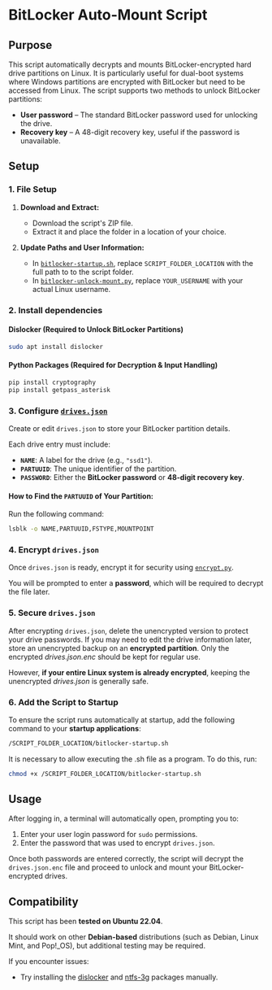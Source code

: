 # BitLocker Auto-Mount Script

## Purpose

This script automatically decrypts and mounts BitLocker-encrypted hard drive partitions on Linux.
It is particularly useful for dual-boot systems where Windows partitions are encrypted with BitLocker but need to be accessed from Linux.
The script supports two methods to unlock BitLocker partitions:
- **User password** – The standard BitLocker password used for unlocking the drive.
- **Recovery key** – A 48-digit recovery key, useful if the password is unavailable.

## Setup

### **1. File Setup**

1. **Download and Extract:**
   - Download the script's ZIP file.
   - Extract it and place the folder in a location of your choice.

2. **Update Paths and User Information:**
   - In [`bitlocker-startup.sh`](./bitlocker-startup.sh), replace `SCRIPT_FOLDER_LOCATION` with the full path to to the script folder.
   - In [`bitlocker-unlock-mount.py`](./bitlocker-unlock-mount.py), replace `YOUR_USERNAME` with your actual Linux username.

### **2. Install dependencies**

#### **Dislocker (Required to Unlock BitLocker Partitions)**  
```bash
sudo apt install dislocker
```

#### **Python Packages (Required for Decryption & Input Handling)**  
```bash
pip install cryptography
pip install getpass_asterisk
```

### **3. Configure [`drives.json`](./drives.json)**

Create or edit `drives.json` to store your BitLocker partition details.

Each drive entry must include:  
- **`NAME`**: A label for the drive (e.g., `"ssd1"`).  
- **`PARTUUID`**: The unique identifier of the partition.  
- **`PASSWORD`**: Either the **BitLocker password** or **48-digit recovery key**.

#### **How to Find the `PARTUUID` of Your Partition:**  
Run the following command:  
```bash
lsblk -o NAME,PARTUUID,FSTYPE,MOUNTPOINT
```

### 4. **Encrypt `drives.json`**

Once `drives.json` is ready, encrypt it for security using [`encrypt.py`](./encrypt.py).

You will be prompted to enter a **password**, which will be required to decrypt the file later.

### 5. Secure `drives.json`

After encrypting `drives.json`, delete the unencrypted version to protect your drive passwords.
If you may need to edit the drive information later, store an unencrypted backup on an **encrypted partition**. Only the encrypted *drives.json.enc* should be kept for regular use.

However, **if your entire Linux system is already encrypted**, keeping the unencrypted *drives.json* is generally safe.

### 6. Add the Script to Startup

To ensure the script runs automatically at startup, add the following command to your **startup applications**:

```bash
/SCRIPT_FOLDER_LOCATION/bitlocker-startup.sh
```
It is necessary to allow executing the .sh file as a program. To do this, run:
```bash
chmod +x /SCRIPT_FOLDER_LOCATION/bitlocker-startup.sh
```

## Usage

After logging in, a terminal will automatically open, prompting you to:

1. Enter your user login password for `sudo` permissions.
2. Enter the password that was used to encrypt `drives.json`.

Once both passwords are entered correctly, the script will decrypt the `drives.json.enc` file and proceed to unlock and mount your BitLocker-encrypted drives.

## **Compatibility**

This script has been **tested on Ubuntu 22.04**.

It should work on other **Debian-based** distributions (such as Debian, Linux Mint, and Pop!_OS), but additional testing may be required. 

If you encounter issues:
- Try installing the [dislocker](https://github.com/Aorimn/dislocker) and [ntfs-3g](https://github.com/tuxera/ntfs-3g) packages manually.
